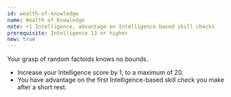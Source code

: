 ```yaml
---
id: wealth-of-knowledge
name: Wealth of Knowledge
note: +1 Intelligence, advantage on Intelligence based skill checks
prerequisite: Intelligence 13 or higher
new: true
---
```


Your grasp of random factoids knows no bounds.

- Increase your Intelligence score by 1, to a maximum of 20.
- You have advantage on the first Intelligence-based skill check you make after a short rest.
